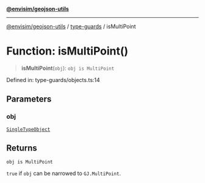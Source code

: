 [**@envisim/geojson-utils**](../../README.md)

---

[@envisim/geojson-utils]() / [type-guards](../README.md) / isMultiPoint

# Function: isMultiPoint()

> **isMultiPoint**(`obj`): `obj is MultiPoint`

Defined in: type-guards/objects.ts:14

## Parameters

### obj

[`SingleTypeObject`](../../geojson/type-aliases/SingleTypeObject.md)

## Returns

`obj is MultiPoint`

`true` if `obj` can be narrowed to `GJ.MultiPoint`.
